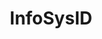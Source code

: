 ---
layout: page
title: InfoSysID
description: "System identification: from blind to informed paradigm"
img: https://raw.githubusercontent.com/DoHaiSon/InfoSysID/master/assets/img/Intro.png
importance: 1
category: Work
redirect: https://dohaison.github.io/InfoSysID/
---